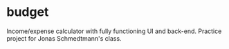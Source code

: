 # budget
Income/expense calculator with fully functioning UI and back-end.
Practice project for Jonas Schmedtmann's class.
